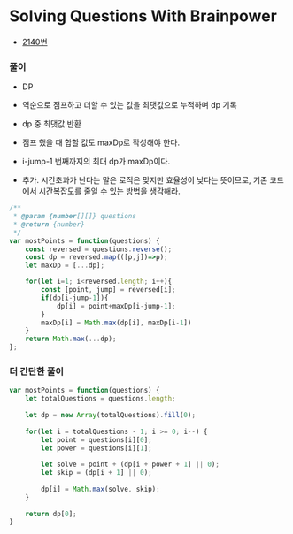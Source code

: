 # Solving Questions With Brainpower
 - [2140번](https://leetcode.com/problems/solving-questions-with-brainpower/)


### 풀이
  - DP
  - 역순으로 점프하고 더할 수 있는 값을 최댓값으로 누적하며 dp 기록
  - dp 중 최댓값 반환
  - 점프 했을 때 합할 값도 maxDp로 작성해야 한다.
  - i-jump-1 번째까지의 최대 dp가 maxDp이다.

  - 추가. 시간초과가 난다는 말은 로직은 맞지만 효율성이 낮다는 뜻이므로, 기존 코드에서 시간복잡도를 줄일 수 있는 방법을 생각해라.

  ```javascript
  /**
   * @param {number[][]} questions
   * @return {number}
   */
  var mostPoints = function(questions) {
      const reversed = questions.reverse();
      const dp = reversed.map(([p,j])=>p);
      let maxDp = [...dp];

      for(let i=1; i<reversed.length; i++){
          const [point, jump] = reversed[i];
          if(dp[i-jump-1]){
              dp[i] = point+maxDp[i-jump-1];
          }
          maxDp[i] = Math.max(dp[i], maxDp[i-1])
      }
      return Math.max(...dp);
  };
  ```


### 더 간단한 풀이

```javascript
var mostPoints = function(questions) {
    let totalQuestions = questions.length;
	
	let dp = new Array(totalQuestions).fill(0);
    
    for(let i = totalQuestions - 1; i >= 0; i--) {
        let point = questions[i][0];
        let power = questions[i][1];
        
        let solve = point + (dp[i + power + 1] || 0);
        let skip = (dp[i + 1] || 0);
        
        dp[i] = Math.max(solve, skip);
    }
    
    return dp[0];
}
```